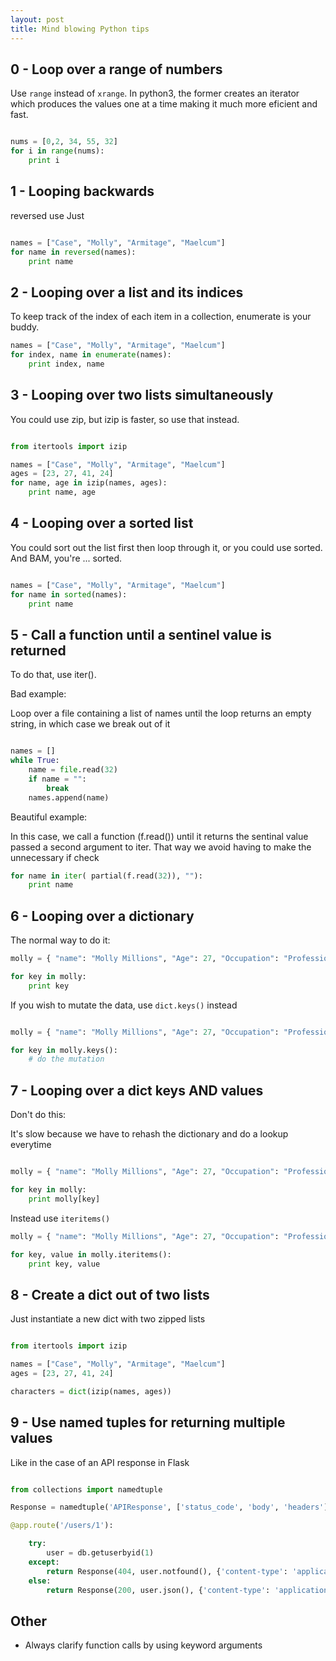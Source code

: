 ```yaml
---
layout: post
title: Mind blowing Python tips
---
```


## 0 - Loop over a range of numbers
Use `range` instead of `xrange`.
In python3, the former  creates an iterator which produces the values one at
a time making it much more eficient and fast.

```python

nums = [0,2, 34, 55, 32]
for i in range(nums):
    print i

```

## 1 - Looping backwards
reversed use Just

```python

names = ["Case", "Molly", "Armitage", "Maelcum"]
for name in reversed(names):
    print name

```

## 2 - Looping over a list and its indices

To keep track of the index of each item in a collection, enumerate is your buddy.

```python
names = ["Case", "Molly", "Armitage", "Maelcum"]
for index, name in enumerate(names):
    print index, name

```

## 3 - Looping over two lists simultaneously
You could use zip, but izip is faster, so use that instead.

```python

from itertools import izip

names = ["Case", "Molly", "Armitage", "Maelcum"]
ages = [23, 27, 41, 24]
for name, age in izip(names, ages):
    print name, age

```

## 4 - Looping over a sorted list

You could sort out the list first then loop through it, or you could use
sorted. And BAM, you're ... sorted.

```python

names = ["Case", "Molly", "Armitage", "Maelcum"]
for name in sorted(names):
    print name

```

## 5 - Call a function until a sentinel value is returned

To do that, use iter().

Bad example:

Loop over a file containing a list of names
until the loop returns an empty string,
in which case we break out of it

```python

names = []
while True:
    name = file.read(32)
    if name = "":
        break
    names.append(name)
```

Beautiful example:

In this case, we call a function (f.read()) until it returns the sentinal value
passed a second argument to iter. That way we avoid having to make the unnecessary if check

```python
for name in iter( partial(f.read(32)), ""):
    print name
```

## 6 - Looping over a dictionary

The normal way to do it:

```python
molly = { "name": "Molly Millions", "Age": 27, "Occupation": "Professional Killer"}

for key in molly:
    print key
```
If you wish to mutate the data, use `dict.keys()` instead

```python

molly = { "name": "Molly Millions", "Age": 27, "Occupation": "Professional Killer"}

for key in molly.keys():
    # do the mutation

```

## 7 - Looping over a dict keys AND values

Don't do this:

It's slow because we have to rehash the dictionary and do a lookup everytime

```python

molly = { "name": "Molly Millions", "Age": 27, "Occupation": "Professional Killer"}

for key in molly:
    print molly[key]

```

Instead use `iteritems()`

```python
molly = { "name": "Molly Millions", "Age": 27, "Occupation": "Professional Killer"}

for key, value in molly.iteritems():
    print key, value

```

## 8 - Create a dict out of two lists

Just instantiate a new dict with two zipped lists

```python

from itertools import izip

names = ["Case", "Molly", "Armitage", "Maelcum"]
ages = [23, 27, 41, 24]

characters = dict(izip(names, ages))

```

## 9 - Use named tuples for returning multiple values

Like in the case of an API response in Flask

```python

from collections import namedtuple

Response = namedtuple('APIResponse', ['status_code', 'body', 'headers'])

@app.route('/users/1'):

    try:
        user = db.getuserbyid(1)
    except:
        return Response(404, user.notfound(), {'content-type': 'application/json'}
    else:
        return Response(200, user.json(), {'content-type': 'application/json'}

```

## Other

* Always clarify function calls by using keyword arguments
